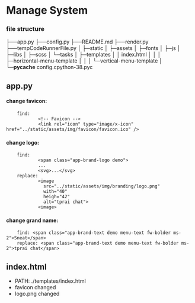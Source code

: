 # Manage System

### file structure 
├──app.py
├──config.py
├──README.md
├──render.py
├──tempCodeRunnerFile.py
│
├─static
│  ├─assets
│  ├─fonts
│  ├─js
│  ├─libs
│  ├─scss
│  └─tasks
│
├─templates
│  │  index.html
│  │
│  ├─horizontal-menu-template
│  │
│  └─vertical-menu-template
│
└─__pycache__
        config.cpython-38.pyc


## app.py
#### change favicon: 
        find:
                <!-- Favicon -->
                <link rel="icon" type="image/x-icon" href="../static/assets/img/favicon/favicon.ico" />
#### change logo: 
        find:
                <span class="app-brand-logo demo">
                ...
                <svg>...</svg>
        replace: 
                <image 
                  src="../static/assets/img/branding/logo.png" 
                  with="40" 
                  heigh="42" 
                  alt="tprai chat">
                <image>
#### change grand name:
        find: <span class="app-brand-text demo menu-text fw-bolder ms-2">Sneat</span>
        replace: <span class="app-brand-text demo menu-text fw-bolder ms-2">tprai chat</span>



## index.html
- PATH: ./templates/index.html
- favicon changed
- logo.png changed


